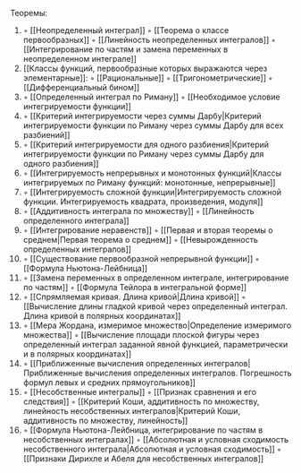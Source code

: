 Теоремы:
1. ◦ [[Неопределенный интеграл]]
   ◦ [[Теорема о классе первообразных]] 
   ◦ [[Линейность неопределенных интегралов]]
   ◦ [[Интегрирование по частям и замена переменных в неопределенном интеграле]]
2. [[Классы функций, первообразные которых выражаются через элементарные]]:
   ◦ [[Рациональные]]
   ◦ [[Тригонометрические]]
   ◦ [[Дифференциальный бином]]
3. ◦ [[Определенный интеграл по Риману]]
   ◦ [[Необходимое условие интегрируемости функции]]
4. ◦ [[Критерий интегрируемости через суммы Дарбу|Критерий интегрируемости функции по Риману через суммы Дарбу для всех разбиений]]
5. ◦ [[Критерий интегрируемости для одного разбиения|Критерий интегрируемости функции по Риману через суммы Дарбу для одного разбиения]]
6. ◦ [[Интегрируемость непрерывных и монотонных функций|Классы интегрируемых по Риману функций: монотонные, непрерывные]]
7. ◦ [[Интегрируемость сложной функции|Интегрируемость сложной функции. Интегрируемость квадрата, произведения, модуля]]
8. ◦ [[Аддитивность интеграла по множеству]]
   ◦ [[Линейность определенного интеграла]]
9. ◦ [[Интегрирование неравенств]]
   ◦ [[Первая и вторая теоремы о среднем|Первая теорема о среднем]]
   ◦ [[Невырожденность определенных интегралов]]
10. ◦ [[Существование первообразной непрерывной функции]]
    ◦ [[Формула Ньютона-Лейбница]]
11. ◦ [[Замена переменных в определенном интеграле, интегрирование по частям]]
    ◦ [[Формула Тейлора в интегральной форме]]
12. ◦ [[Спрямляемая кривая. Длина кривой|Длина кривой]]
    ◦ [[Вычисление длины гладкой кривой через определенный интеграл. Длина кривой в полярных координатах]]
13. ◦ [[Мера Жордана, измеримое множество|Определение измеримого множества]]
    ◦ [[Вычисление площади плоской фигуры через определенный интеграл заданной явной функцией, параметрически и в полярных координатах]]
14. ◦ [[Приближенные вычисления определенных интегралов|Приближенные вычисления определенных интегралов. Погрешность формул левых и средних прямоугольников]]
15. ◦ [[Несобственные интегралы]]
    ◦ [[Признак сравнения и его следствия]]
    ◦ [[Критерий Коши, аддитивность по множеству, линейность несобственных интегралов|Критерий Коши, аддитивность по множеству, линейность]]
16. ◦ [[Формула Ньютона-Лейбница, интегрирование по частям в несобственных интегралах]]
    ◦ [[Абсолютная и условная сходимость несобственного интеграла|Абсолютная и условная сходимость]] 
    ◦ [[Признаки Дирихле и Абеля для несобственных интегралов]]